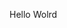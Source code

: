 Hello Wolrd































































































































































































































































































































































































































































































































































































































































































































































































































































































































































































































































































































































































































































































































































































































































































































































































































































































































































































































































































































































































































































































































































































































































































































































































































































